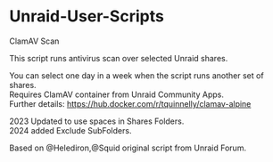 # Unraid-User-Scripts

ClamAV Scan<br>

This script runs antivirus scan over selected Unraid shares.<br>

You can select one day in a week when the script runs another set of shares.<br>
Requires ClamAV container from Unraid Community Apps.<br>
Further details: https://hub.docker.com/r/tquinnelly/clamav-alpine<br>

2023 Updated to use spaces in Shares Folders.<br>
2024 added Exclude SubFolders.<br>

Based on @Helediron,@Squid original script from Unraid Forum.<br>

